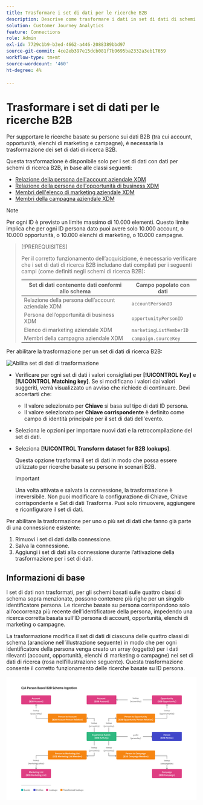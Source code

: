```yaml
---
title: Trasformare i set di dati per le ricerche B2B
description: Descrive come trasformare i dati in set di dati di schemi di ricerca B2B specifici
solution: Customer Journey Analytics
feature: Connections
role: Admin
exl-id: 7729c1b9-b3ed-4662-a446-2088389bbd97
source-git-commit: 4ce2eb397e15dcb081f7b9695ba2332a3eb17659
workflow-type: tm+mt
source-wordcount: '460'
ht-degree: 4%

---
```


# Trasformare i set di dati per le ricerche B2B

Per supportare le ricerche basate su persone sui dati B2B (tra cui account, opportunità, elenchi di marketing e campagne), è necessaria la trasformazione dei set di dati di ricerca B2B.

Questa trasformazione è disponibile solo per i set di dati con dati per schemi di ricerca B2B, in base alle classi seguenti:

* [Relazione della persona dell&#39;account aziendale XDM](https://experienceleague.adobe.com/en/docs/experience-platform/xdm/classes/b2b/business-account-person-relation)
* [Relazione della persona dell&#39;opportunità di business XDM](https://experienceleague.adobe.com/en/docs/experience-platform/xdm/classes/b2b/business-opportunity-person-relation)
* [Membri dell&#39;elenco di marketing aziendale XDM](https://experienceleague.adobe.com/en/docs/experience-platform/xdm/classes/b2b/business-marketing-list-members)
* [Membri della campagna aziendale XDM](https://experienceleague.adobe.com/en/docs/experience-platform/xdm/classes/b2b/business-campaign-members)

>[!NOTE]
>
>Per ogni ID è previsto un limite massimo di 10.000 elementi. Questo limite implica che per ogni ID persona dato puoi avere solo 10.000 account, o 10.000 opportunità, o 10.000 elenchi di marketing, o 10.000 campagne.

>[!PREREQUISITES]
>
>Per il corretto funzionamento dell’acquisizione, è necessario verificare che i set di dati di ricerca B2B includano dati compilati per i seguenti campi (come definiti negli schemi di ricerca B2B):
>
>| Set di dati contenente dati conformi allo schema | Campo popolato con dati |
>|---|---|
>| Relazione della persona dell’account aziendale XDM | `accountPersonID` |
>| Persona dell’opportunità di business XDM | `opportunityPersonID` |
>| Elenco di marketing aziendale XDM | `marketingListMemberID` |
>| Membri della campagna aziendale XDM | `campaign.sourceKey` |
>

Per abilitare la trasformazione per un set di dati di ricerca B2B:

![Abilita set di dati di trasformazione](/help/connections/assets/transform.gif)

* Verificare per ogni set di dati i valori consigliati per **[!UICONTROL Key]** e **[!UICONTROL Matching key]**. Se si modificano i valori dai valori suggeriti, verrà visualizzato un avviso che richiede di continuare. Devi accertarti che:

   * Il valore selezionato per **Chiave** si basa sul tipo di dati ID persona.
   * Il valore selezionato per **Chiave corrispondente** è definito come campo di identità principale per il set di dati dell&#39;evento.

* Seleziona le opzioni per importare nuovi dati e la retrocompilazione del set di dati.

* Seleziona **[!UICONTROL Transform dataset for B2B lookups]**.

  Questa opzione trasforma il set di dati in modo che possa essere utilizzato per ricerche basate su persone in scenari B2B.


  >[!IMPORTANT]
  >
  >Una volta attivata e salvata la connessione, la trasformazione è irreversibile. Non puoi modificare la configurazione di Chiave, Chiave corrispondente e Set di dati Trasforma. Puoi solo rimuovere, aggiungere e riconfigurare il set di dati.

Per abilitare la trasformazione per uno o più set di dati che fanno già parte di una connessione esistente:

1. Rimuovi i set di dati dalla connessione.
1. Salva la connessione.
1. Aggiungi i set di dati alla connessione durante l’attivazione della trasformazione per i set di dati.

## Informazioni di base

I set di dati non trasformati, per gli schemi basati sulle quattro classi di schema sopra menzionate, possono contenere più righe per un singolo identificatore persona. Le ricerche basate su persona corrispondono solo all’occorrenza più recente dell’identificatore della persona, impedendo una ricerca corretta basata sull’ID persona di account, opportunità, elenchi di marketing o campagne.

La trasformazione modifica il set di dati di ciascuna delle quattro classi di schema (arancione nell’illustrazione seguente) in modo che per ogni identificatore della persona venga creato un array (oggetto) per i dati rilevanti (account, opportunità, elenchi di marketing o campagne) nei set di dati di ricerca (rosa nell’illustrazione seguente). Questa trasformazione consente il corretto funzionamento delle ricerche basate su ID persona.

![Schemi B2B](./assets/b2b-schemas.svg)
